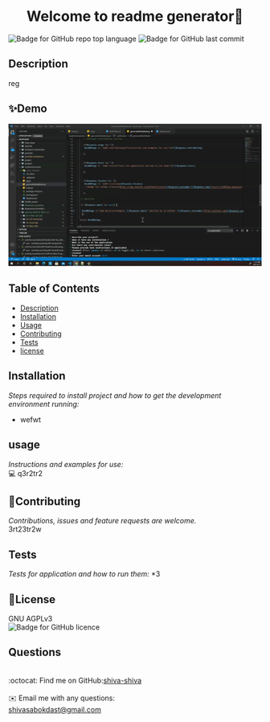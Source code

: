 
<h1 align="center"> Welcome to readme generator👋</h1>


   ![Badge for GitHub repo top language](https://img.shields.io/github/languages/top/shiva-shiva/readmeGenerator/?style=flat&logo=appveyor) ![Badge for GitHub last commit](https://img.shields.io/github/last-commit/shiva-shiva/readmeGenerator/?style=flat&logo=appveyor)
   
   


## Description 
   reg


 
## ✨Demo

![Demo](./src/readme.gif)

 ## Table of Contents
* [Description](#Description)
* [Installation](#installation)
* [Usage](#usage)
* [Contributing](#contributing )
* [Tests](#tests)
* [license](#license)
## Installation
*Steps required to install project and how to get the development environment running:*
* wefwt
      
## usage
*Instructions and examples for use:*</br>💻 q3r2tr2
      
      
## 🤝Contributing
*Contributions, issues and feature requests are welcome.*</br>3rt23tr2w
      
## Tests
*Tests for application and how to run them:*
*3 
      
## 📝License
GNU AGPLv3<br/>
       ![Badge for GitHub licence](https://img.shields.io/github/license/shiva-shiva/readmeGenerator/shiva-shiva/?style=flat&logo=appveyor)
      
## Questions
<br/>:octocat: Find me on GitHub:[shiva-shiva](https://github.com/shiva-shiva)<br />
    <br />
    ✉️ Email me with any questions: <br />shivasabokdast@gmail.com<br />